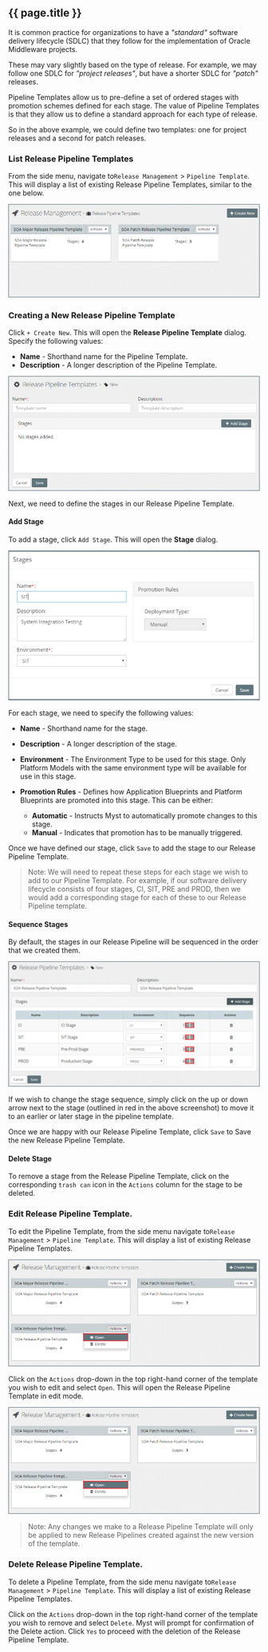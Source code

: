 ## {{ page.title }}

It is common practice for organizations to have a *"standard"* software delivery lifecycle (SDLC) that they follow for the implementation of Oracle Middleware projects. 

These may vary slightly based on the type of release. For example, we may follow one SDLC for *"project releases"*, but have a shorter SDLC for *"patch"* releases.

Pipeline Templates allow us to pre-define a set of ordered stages with promotion schemes defined for each stage. The value of Pipeline Templates is that they allow us to define a standard approach for each type of release.

So in the above example, we could define two templates: one for project releases and a second for patch releases.

### List Release Pipeline Templates
From the side menu, navigate to`Release Management` > `Pipeline Template`. This will display a list of existing Release Pipeline Templates, similar to the one below.

![](img/releasePipelineTemplatesList.png)

### Creating a New Release Pipeline Template
Click `+ Create New`. This will open the **Release Pipeline Template** dialog. Specify the following values:

* **Name** - Shorthand name for the Pipeline Template.
* **Description** - A longer description of the Pipeline Template.

![](img/releasePipelineTemplateCreate.png)

Next, we need to define the stages in our Release Pipeline Template.

#### Add Stage
To add a stage, click `Add Stage`. This will open the **Stage** dialog. 

![](img/releasePipelineTemplateAddStage.png)

For each stage, we need to specify the following values:

* **Name** - Shorthand name for the stage.
* **Description** - A longer description of the stage.

* **Environment** - The Environment Type to be used for this stage. Only Platform Models with the same environment type will be available for use in this stage.

* **Promotion Rules** - Defines how Application Blueprints and Platform Blueprints are promoted into this stage. This can be either:
    * **Automatic** - Instructs Myst to automatically promote changes to this stage. 
    * **Manual** - Indicates that promotion has to be manually triggered.

Once we have defined our stage, click `Save` to add the stage to our Release Pipeline Template.

> Note: We will need to repeat these steps for each stage we wish to add to our Pipeline Template. For example, if our software delivery lifecycle consists of four stages, CI, SIT, PRE and PROD, then we would add a corresponding stage for each of these to our Release Pipeline template.

#### Sequence Stages
By default, the stages in our Release Pipeline will be sequenced in the order that we created them.

![](img/releasePipelineTemplateOrderStages.png)

If we wish to change the stage sequence, simply click on the up or down arrow next to the stage (outlined in red in the above screenshot) to move it to an earlier or later stage in the pipeline template.

Once we are happy with our Release Pipeline Template, click `Save` to Save the new Release Pipeline Template.

#### Delete Stage
To remove a stage from the Release Pipeline Template, click on the corresponding  `trash can` icon in the `Actions` column for the stage to be deleted.

### Edit Release Pipeline Template.
To edit the Pipeline Template, from the side menu navigate to`Release Management` > `Pipeline Template`. This will display a list of existing Release Pipeline Templates.

![](img/releasePipelineTemplateEdit.png)

Click on the `Actions` drop-down in the top right-hand corner of the template you wish to edit and select `Open`. This will open the Release Pipeline Template in edit mode.

![](img/releasePipelineTemplateEdit.png)

> Note: Any changes we make to a Release Pipeline Template will only be applied to new Release Pipelines created against the new version of the template.

### Delete Release Pipeline Template.
To delete a  Pipeline Template, from the side menu navigate to`Release Management` > `Pipeline Template`. This will display a list of existing Release Pipeline Templates. 

Click on the `Actions` drop-down in the top right-hand corner of the template you wish to remove and select `Delete`. Myst will prompt for confirmation of the Delete action. Click `Yes` to proceed with the deletion of the Release Pipeline Template.




